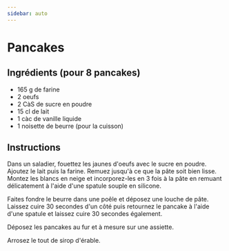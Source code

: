 ```yaml
---
sidebar: auto
---
```


# Pancakes

## Ingrédients (pour 8 pancakes)

- 165 g de farine
- 2 oeufs
- 2 CàS de sucre en poudre
- 15 cl de lait
- 1 càc de vanille liquide
- 1 noisette de beurre (pour la cuisson)

## Instructions

Dans un saladier, fouettez les jaunes d'oeufs avec le sucre en poudre. Ajoutez le lait puis la farine. Remuez jusqu'à ce que la pâte soit bien lisse. Montez les blancs en neige et incorporez-les en 3 fois à la pâte en remuant délicatement à l'aide d'une spatule souple en silicone.

Faites fondre le beurre dans une poêle et déposez une louche de pâte. Laissez cuire 30 secondes d'un côté puis retournez le pancake à l'aide d'une spatule et laissez cuire 30 secondes également.

Déposez les pancakes au fur et à mesure sur une assiette.

Arrosez le tout de sirop d'érable.
